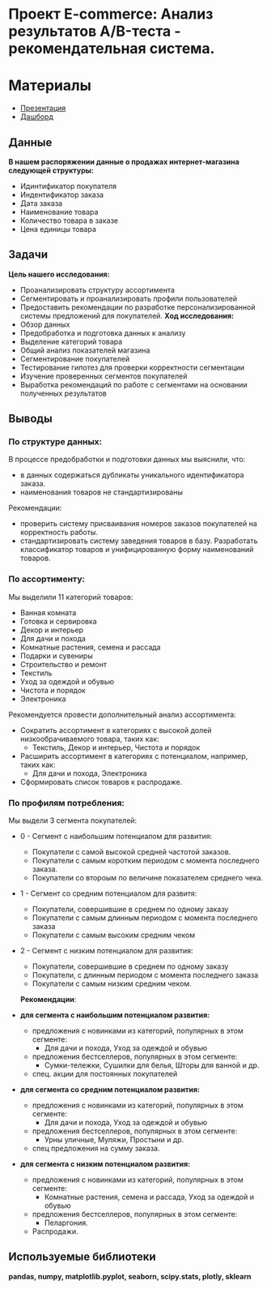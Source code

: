 # Проект E-commerce: Анализ результатов A/B-теста - рекомендательная система.
# Материалы
* [Презентация](https://disk.yandex.ru/i/G-MheeENLvPjXg)
* [Дашборд](https://public.tableau.com/views/Final_dashbord_16853151090020/Dashboard1?:language=en-GB&publish=yes&:display_count=n&:origin=viz_share_link)

## Данные
**В нашем распоряжении данные о продажах интернет-магазина следующей структуры:**
   * Идинтификатор покупателя
   * Индентификатор заказа
   * Дата заказа
   * Наименование товара
   * Количество товара в заказе
   * Цена единицы товара 
    
## Задачи    
**Цель нашего исследования:** 
   * Проанализировать структуру ассортимента
   * Сегментировать и проанализировать профили пользователей
   * Предоставить рекомендации по разработке персонализированной системы предложений для покупателей.
  **Ход исследования:**
   * Обзор данных
   * Предобработка и подготовка данных к анализу
   * Выделение категорий товара
   * Общий анализ показателей магазина
   * Сегментирование покупателей
   * Тестирование гипотез для проверки корректности сегментации
   * Изучение проверенных сегментов покупателей 
   * Выработка рекомендаций по работе с сегментами на основании полученных результатов
## Выводы
### По структуре данных:
В процессе предобработки и подготовки данных мы выяснили, что:
 * в данных содержаться дубликаты уникального идентификатора заказа.
 * наименования товаров не стандартизированы
 
Рекомендации: 
 * проверить систему присваивания номеров заказов покупателей на корректность работы.  
 * стандартизировать систему заведения товаров в базу. Разработать классификатор товаров и унифицированную форму наименований товаров.
### По ассортименту:
Мы выделили 11 категорий товаров:
* Ванная комната
* Готовка и сервировка
* Декор и интерьер
* Для дачи и похода
* Комнатные растения, семена и рассада
* Подарки и сувениры
* Строительство и ремонт
* Текстиль
* Уход за одеждой и обувью
* Чистота и порядок
* Электроника

Рекомендуется провести дополнительный анализ ассортимента:
* Сократить ассортимент в категориях с высокой долей низкообрачиваемого товара, таких как:
  * Текстиль, Декор и интерьер, Чистота и порядок
* Расширить ассортимент в категориях с потенциалом, например, таких как:
  * Для дачи и похода, Электроника
* Сформировать список товаров к распродаже.
### По профилям потребления:
Мы выдели 3 сегмента покупателей:
* 0 - Сегмент с наибольшим потенциалом для развития:
  * Покупатели с самой высокой средней частотой заказов.
  * Покупатели с самым коротким периодом с момента последнего заказа.
  * Покупатели со второым по величине показателем среднего чека.
* 1 - Сегмент со средним потенциалом для развитя:
  * Покупатели, совершившие в среднем по одному заказу
  * Покупатели с самым длинным периодом с момента последнего заказа
  * Покупатели с самым высоким средним чеком
* 2 - Сегмент с низким потенциалом для развития:
  * Покупатели, совершившие в среднем по одному заказу
  * Покупатели, с длинным периодом с момента последнего заказа
  * Покупатели с самым низким средним чеком.
  
  **Рекомендации**:
* **для сегмента с наибольшим потенциалом развития:**
   * предложения  с новинками из категорий, популярных в этом сегменте:
      * Для дачи и похода, Уход за одеждой и обувью 
   * предложения бестселлеров, популярных в этом сегменте:
      * Сумки-тележки, Сушилки для белья, Шторы для ванной и др.
   * спец. акции для постоянных покупателей   
* **для сегмента со средним потенциалом развития:**   
    * предложения  с новинками из категорий, популярных в этом сегменте:
      * Для дачи и похода, Уход за одеждой и обувью 
    * предложения бестселлеров, популярных в этом сегменте:
      * Урны уличные, Муляжи, Простыни и др.
    * спец предложения на сумму заказа.
* **для сегмента с низким потенциалом развития:** 
    * предложения  с новинками из категорий, популярных в этом сегменте:
      * Комнатные растения, семена и рассада, Уход за одеждой и обувью 
    * предложения бестселлеров, популярных в этом сегменте:
      * Пеларгония.
    * Распродажи.
## Используемые библиотеки

**pandas, numpy, matplotlib.pyplot, seaborn, scipy.stats, plotly, sklearn**